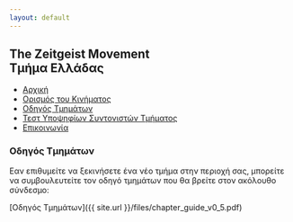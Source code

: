 ```yaml
---
layout: default
---
```


## The Zeitgeist Movement <br/> Τμήμα Ελλάδας

<ul class="menu">
<li><a href="/">Αρχική</a></li>
<li><a href="/tzmdefined">Ορισμός του Κινήματος</a></li>
<li><a href="/guide" class="active">Οδηγός Τμημάτων</a></li>
<li><a href="/coordinator">Τεστ Υποψηφίων Συντονιστών Τμήματος</a></li>
<li><a href="/contact">Επικοινωνία</a></li>
</ul>

### Οδηγός Τμημάτων

Εαν επιθυμείτε να ξεκινήσετε ένα νέο τμήμα στην περιοχή σας, μπορείτε να συμβουλευτείτε 
τον οδηγό τμημάτων που θα βρείτε στον ακόλουθο σύνδεσμο:

[Οδηγός Τμημάτων]({{ site.url }}/files/chapter_guide_v0_5.pdf)

